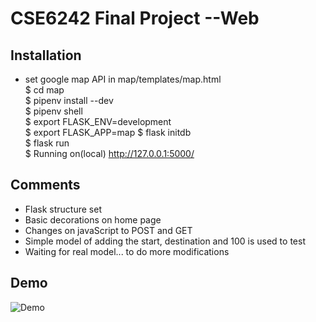 # CSE6242 Final Project --Web

## Installation

* set google map API in map/templates/map.html    
$ cd map    
$ pipenv install --dev   
$ pipenv shell   
$ export FLASK_ENV=development   
$ export FLASK_APP=map
$ flask initdb   
$ flask run  
$ Running on(local) http://127.0.0.1:5000/   

## Comments
* Flask structure set
* Basic decorations on home page
* Changes on javaScript to POST and GET
* Simple model of adding the start, destination and 100 is used to test
* Waiting for real model... to do more modifications 

## Demo
![Demo](https://github.com/SKZhao97/NYC_Taxi_Price_Prediction/blob/master/Map_web_with_model/web_structure.jpg)
